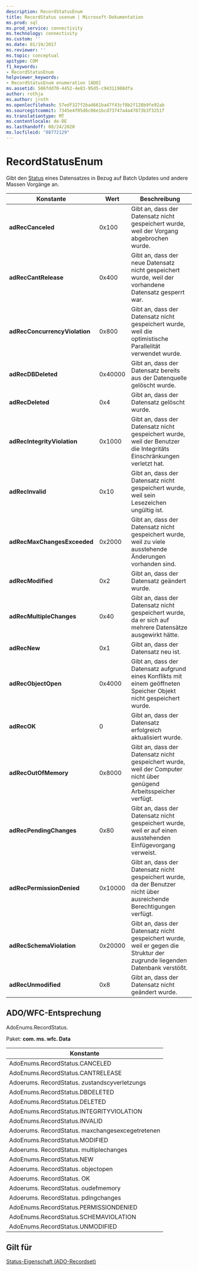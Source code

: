 ```yaml
---
description: RecordStatusEnum
title: RecordStatus usenum | Microsoft-Dokumentation
ms.prod: sql
ms.prod_service: connectivity
ms.technology: connectivity
ms.custom: ''
ms.date: 01/19/2017
ms.reviewer: ''
ms.topic: conceptual
apitype: COM
f1_keywords:
- RecordStatusEnum
helpviewer_keywords:
- RecordStatusEnum enumeration [ADO]
ms.assetid: 506fdd70-4452-4e83-95d5-c94311988dfa
author: rothja
ms.author: jroth
ms.openlocfilehash: 57edf327f2ba4661ba47f43cf8b2f128b9fe92ab
ms.sourcegitcommit: 7345e4f05d6c06e1bcd73747a4a47873b3f3251f
ms.translationtype: MT
ms.contentlocale: de-DE
ms.lasthandoff: 08/24/2020
ms.locfileid: "88772129"
---
```

# <a name="recordstatusenum"></a>RecordStatusEnum
Gibt den [Status](./status-property-ado-recordset.md) eines Datensatzes in Bezug auf Batch Updates und andere Massen Vorgänge an.  
  
|Konstante|Wert|Beschreibung|  
|--------------|-----------|-----------------|  
|**adRecCanceled**|0x100|Gibt an, dass der Datensatz nicht gespeichert wurde, weil der Vorgang abgebrochen wurde.|  
|**adRecCantRelease**|0x400|Gibt an, dass der neue Datensatz nicht gespeichert wurde, weil der vorhandene Datensatz gesperrt war.|  
|**adRecConcurrencyViolation**|0x800|Gibt an, dass der Datensatz nicht gespeichert wurde, weil die optimistische Parallelität verwendet wurde.|  
|**adRecDBDeleted**|0x40000|Gibt an, dass der Datensatz bereits aus der Datenquelle gelöscht wurde.|  
|**adRecDeleted**|0x4|Gibt an, dass der Datensatz gelöscht wurde.|  
|**adRecIntegrityViolation**|0x1000|Gibt an, dass der Datensatz nicht gespeichert wurde, weil der Benutzer die Integritäts Einschränkungen verletzt hat.|  
|**adRecInvalid**|0x10|Gibt an, dass der Datensatz nicht gespeichert wurde, weil sein Lesezeichen ungültig ist.|  
|**adRecMaxChangesExceeded**|0x2000|Gibt an, dass der Datensatz nicht gespeichert wurde, weil zu viele ausstehende Änderungen vorhanden sind.|  
|**adRecModified**|0x2|Gibt an, dass der Datensatz geändert wurde.|  
|**adRecMultipleChanges**|0x40|Gibt an, dass der Datensatz nicht gespeichert wurde, da er sich auf mehrere Datensätze ausgewirkt hätte.|  
|**adRecNew**|0x1|Gibt an, dass der Datensatz neu ist.|  
|**adRecObjectOpen**|0x4000|Gibt an, dass der Datensatz aufgrund eines Konflikts mit einem geöffneten Speicher Objekt nicht gespeichert wurde.|  
|**adRecOK**|0|Gibt an, dass der Datensatz erfolgreich aktualisiert wurde.|  
|**adRecOutOfMemory**|0x8000|Gibt an, dass der Datensatz nicht gespeichert wurde, weil der Computer nicht über genügend Arbeitsspeicher verfügt.|  
|**adRecPendingChanges**|0x80|Gibt an, dass der Datensatz nicht gespeichert wurde, weil er auf einen ausstehenden Einfügevorgang verweist.|  
|**adRecPermissionDenied**|0x10000|Gibt an, dass der Datensatz nicht gespeichert wurde, da der Benutzer nicht über ausreichende Berechtigungen verfügt.|  
|**adRecSchemaViolation**|0x20000|Gibt an, dass der Datensatz nicht gespeichert wurde, weil er gegen die Struktur der zugrunde liegenden Datenbank verstößt.|  
|**adRecUnmodified**|0x8|Gibt an, dass der Datensatz nicht geändert wurde.|  
  
## <a name="adowfc-equivalent"></a>ADO/WFC-Entsprechung  
 AdoEnums.RecordStatus.  
  
 Paket: **com. ms. wfc. Data**  
  
|Konstante|  
|--------------|  
|AdoEnums.RecordStatus.CANCELED|  
|AdoEnums.RecordStatus.CANTRELEASE|  
|Adoerums. RecordStatus. zustandscyverletzungs|  
|AdoEnums.RecordStatus.DBDELETED|  
|AdoEnums.RecordStatus.DELETED|  
|AdoEnums.RecordStatus.INTEGRITYVIOLATION|  
|AdoEnums.RecordStatus.INVALID|  
|Adoerums. RecordStatus. maxchangesexcegetretenen|  
|AdoEnums.RecordStatus.MODIFIED|  
|Adoerums. RecordStatus. multiplechanges|  
|AdoEnums.RecordStatus.NEW|  
|Adoerums. RecordStatus. objectopen|  
|Adoerums. RecordStatus. OK|  
|Adoerums. RecordStatus. oudefmemory|  
|Adoerums. RecordStatus. pdingchanges|  
|AdoEnums.RecordStatus.PERMISSIONDENIED|  
|AdoEnums.RecordStatus.SCHEMAVIOLATION|  
|AdoEnums.RecordStatus.UNMODIFIED|  
  
## <a name="applies-to"></a>Gilt für  
 [Status-Eigenschaft (ADO-Recordset)](./status-property-ado-recordset.md)
